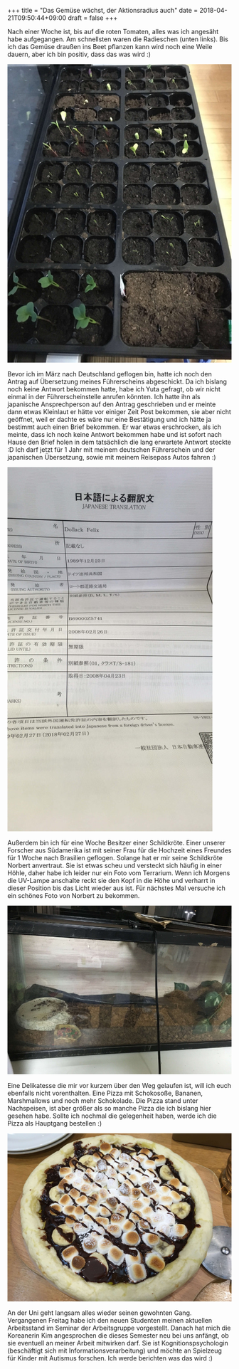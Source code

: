 +++
title = "Das Gemüse wächst, der Aktionsradius auch"
date = 2018-04-21T09:50:44+09:00
draft = false
+++

Nach einer Woche ist, bis auf die roten Tomaten, alles was ich angesäht habe
aufgegangen. Am schnellsten waren die Radieschen (unten links). Bis ich das
Gemüse draußen ins Beet pflanzen kann wird noch eine Weile dauern, aber ich bin
positiv, dass das was wird :)

![Gemüse](/img/2018_04_21/vegtables.jpg)

Bevor ich im März nach Deutschland geflogen bin, hatte ich noch den Antrag auf
Übersetzung meines Führerscheins abgeschickt. Da ich bislang noch keine Antwort
bekommen hatte, habe ich Yuta gefragt, ob wir nicht einmal in der
Führerscheinstelle anrufen könnten. Ich hatte ihn als japanische Ansprechperson
auf den Antrag geschrieben und er meinte dann etwas Kleinlaut er hätte vor
einiger Zeit Post bekommen, sie aber nicht geöffnet, weil er dachte es wäre nur
eine Bestätigung und ich hätte ja bestimmt auch einen Brief bekommen. Er war
etwas erschrocken, als ich meinte, dass ich noch keine Antwort bekommen habe und
ist sofort nach Hause den Brief holen in dem tatsächlich die lang erwartete
Antwort steckte :D Ich darf jetzt für 1 Jahr mit meinem deutschen Führerschein
und der japanischen Übersetzung, sowie mit meinem Reisepass Autos fahren :)

![Fürherscheinübersetzung](/img/2018_04_21/license.jpg)

Außerdem bin ich für eine Woche Besitzer einer Schildkröte. Einer unserer
Forscher aus Südamerika ist mit seiner Frau für die Hochzeit eines Freundes für
1 Woche nach Brasilien geflogen. Solange hat er mir seine Schildkröte Norbert
anvertraut. Sie ist etwas scheu und versteckt sich häufig in einer Höhle, daher
habe ich leider nur ein Foto vom Terrarium. Wenn ich Morgens die UV-Lampe
anschalte reckt sie den Kopf in die Höhe und verharrt in dieser Position bis das
Licht wieder aus ist. Für nächstes Mal versuche ich ein schönes Foto von Norbert
zu bekommen.

![Terrarium](/img/2018_04_21/pet.jpg)

Eine Delikatesse die mir vor kurzem über den Weg gelaufen ist, will ich euch
ebenfalls nicht vorenthalten. Eine Pizza mit Schokosoße, Bananen, Marshmallows
und noch mehr Schokolade. Die Pizza stand unter Nachspeisen, ist aber größer als
so manche Pizza die ich bislang hier gesehen habe. Sollte ich nochmal die
gelegenheit haben, werde ich die Pizza als Hauptgang bestellen :)

![Dessert-Pizza](/img/2018_04_21/dessert.jpg)

An der Uni geht langsam alles wieder seinen gewohnten Gang. Vergangenen Freitag
habe ich den neuen Studenten meinen aktuellen Arbeitsstand im Seminar der
Arbeitsgruppe vorgestellt. Danach hat mich die Koreanerin Kim angesprochen die
dieses Semester neu bei uns anfängt, ob sie eventuell an meiner Arbeit
mitwirken darf. Sie ist Kognitionspsychologin (beschäftigt sich mit
Informationsverarbeitung) und möchte an Spielzeug für Kinder mit Autismus
forschen. Ich werde berichten was das wird :)
